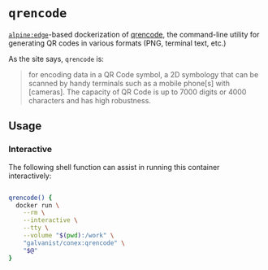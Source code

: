 # `qrencode`

[`alpine:edge`](https://hub.docker.com/_/alpine/)-based dockerization of [qrencode](https://fukuchi.org/works/qrencode/), the command-line utility for generating QR codes in various formats (PNG, terminal text, etc.)

As the site says, `qrencode` is:

> for encoding data in a QR Code symbol, a 2D symbology that can be scanned by handy terminals such as a mobile phone[s] with [cameras]. The capacity of QR Code is up to 7000 digits or 4000 characters and has high robustness.

## Usage

### Interactive

The following shell function can assist in running this container interactively:

```sh

qrencode() {
  docker run \
    --rm \
    --interactive \
    --tty \
    --volume "$(pwd):/work" \
    "galvanist/conex:qrencode" \
    "$@"
}

```
